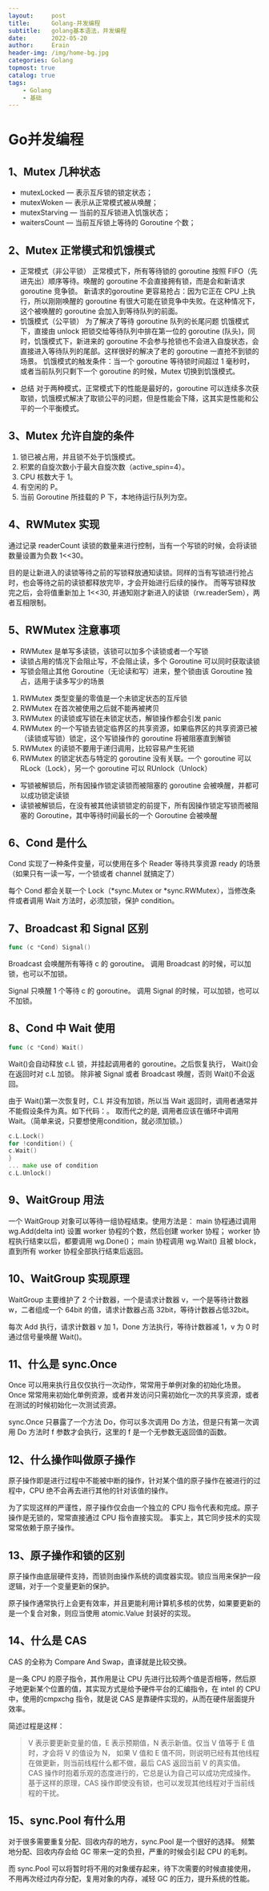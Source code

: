 ```yaml
---
layout:     post
title:      Golang-并发编程
subtitle:   golang基本语法，并发编程
date:       2022-05-20
author:     Erain
header-img: /img/home-bg.jpg
categories: Golang
topmost: true
catalog: true
tags:
    - Golang
    - 基础
---
```



# Go并发编程

## 1、Mutex 几种状态

- mutexLocked — 表示互斥锁的锁定状态； 
- mutexWoken — 表示从正常模式被从唤醒； 
- mutexStarving — 当前的互斥锁进入饥饿状态； 
- waitersCount — 当前互斥锁上等待的 Goroutine 个数；

## 2、Mutex 正常模式和饥饿模式

- 正常模式（非公平锁） 正常模式下，所有等待锁的 goroutine 按照 FIFO（先进先出）顺序等待。唤醒的 goroutine 不会直接拥有锁，而是会和新请求 goroutine 竞争锁。 新请求的goroutine
  更容易抢占：因为它正在 CPU 上执行，所以刚刚唤醒的 goroutine 有很大可能在锁竞争中失败。在这种情况下，这个被唤醒的 goroutine 会加入到等待队列的前面。
- 饥饿模式（公平锁） 为了解决了等待 goroutine 队列的长尾问题 饥饿模式下，直接由 unlock 把锁交给等待队列中排在第一位的 goroutine (队头)，同时，饥饿模式下，新进来的 goroutine
  不会参与抢锁也不会进入自旋状态，会直接进入等待队列的尾部。这样很好的解决了老的 goroutine 一直抢不到锁的场景。 饥饿模式的触发条件：当一个 goroutine 等待锁时间超过 1 毫秒时，或者当前队列只剩下一个
  goroutine 的时候，Mutex 切换到饥饿模式。

* 总结 对于两种模式，正常模式下的性能是最好的，goroutine 可以连续多次获取锁，饥饿模式解决了取锁公平的问题，但是性能会下降，这其实是性能和公平的一个平衡模式。

## 3、Mutex 允许自旋的条件

1. 锁已被占用，并且锁不处于饥饿模式。
1. 积累的自旋次数小于最大自旋次数（active_spin=4）。
1. CPU 核数大于 1。
1. 有空闲的 P。
1. 当前 Goroutine 所挂载的 P 下，本地待运行队列为空。

## 4、RWMutex 实现

通过记录 readerCount 读锁的数量来进行控制，当有一个写锁的时候，会将读锁数量设置为负数 1<<30。

目的是让新进入的读锁等待之前的写锁释放通知读锁。同样的当有写锁进行抢占时，也会等待之前的读锁都释放完毕，才会开始进行后续的操作。 而等写锁释放完之后，会将值重新加上 1<<30,
并通知刚才新进入的读锁（rw.readerSem），两者互相限制。

## 5、RWMutex 注意事项

- RWMutex 是单写多读锁，该锁可以加多个读锁或者一个写锁
- 读锁占用的情况下会阻止写，不会阻止读，多个 Goroutine 可以同时获取读锁
- 写锁会阻止其他 Goroutine（无论读和写）进来，整个锁由该 Goroutine 独占，适用于读多写少的场景

1. RWMutex 类型变量的零值是一个未锁定状态的互斥锁
1. RWMutex 在首次被使用之后就不能再被拷贝
1. RWMutex 的读锁或写锁在未锁定状态，解锁操作都会引发 panic
1. RWMutex 的一个写锁去锁定临界区的共享资源，如果临界区的共享资源已被（读锁或写锁）锁定，这个写锁操作的 goroutine 将被阻塞直到解锁
1. RWMutex 的读锁不要用于递归调用，比较容易产生死锁
1. RWMutex 的锁定状态与特定的 goroutine 没有关联。一个 goroutine 可以 RLock（Lock），另一个 goroutine 可以 RUnlock（Unlock）

- 写锁被解锁后，所有因操作锁定读锁而被阻塞的 goroutine 会被唤醒，并都可以成功锁定读锁
- 读锁被解锁后，在没有被其他读锁锁定的前提下，所有因操作锁定写锁而被阻塞的 Goroutine，其中等待时间最长的一个 Goroutine 会被唤醒

## 6、Cond 是什么

Cond 实现了一种条件变量，可以使用在多个 Reader 等待共享资源 ready 的场景（如果只有一读一写，一个锁或者 channel 就搞定了）

每个 Cond 都会关联一个 Lock（*sync.Mutex or *sync.RWMutex），当修改条件或者调用 Wait 方法时，必须加锁，保护 condition。

## 7、Broadcast 和 Signal 区别

```go
func (c *Cond) Signal() 
```

Broadcast 会唤醒所有等待 c 的 goroutine。 调用 Broadcast 的时候，可以加锁，也可以不加锁。

Signal 只唤醒 1 个等待 c 的 goroutine。 调用 Signal 的时候，可以加锁，也可以不加锁。

## 8、Cond 中 Wait 使用

```go
func (c *Cond) Wait() 
```

Wait()会自动释放 c.L 锁，并挂起调用者的 goroutine。之后恢复执行， Wait()会在返回时对 c.L 加锁。 除非被 Signal 或者 Broadcast 唤醒，否则 Wait()不会返回。

由于 Wait()第一次恢复时，C.L 并没有加锁，所以当 Wait 返回时，调用者通常并不能假设条件为真。如下代码：。 取而代之的是, 调用者应该在循环中调用 Wait。（简单来说，只要想使用condition，就必须加锁。）

```go
c.L.Lock()
for !condition() {
c.Wait()
}
... make use of condition
c.L.Unlock()
```

## 9、WaitGroup 用法

一个 WaitGroup 对象可以等待一组协程结束。使用方法是： main 协程通过调用 wg.Add(delta int) 设置 worker 协程的个数，然后创建 worker 协程； worker 协程执行结束以后，都要调用
wg.Done()； main 协程调用 wg.Wait() 且被 block，直到所有 worker 协程全部执行结束后返回。

## 10、WaitGroup 实现原理

WaitGroup 主要维护了 2 个计数器，一个是请求计数器 v，一个是等待计数器 w，二者组成一个 64bit 的值，请求计数器占高 32bit，等待计数器占低32bit。

每次 Add 执行，请求计数器 v 加 1，Done 方法执行，等待计数器减 1，v 为 0 时通过信号量唤醒 Wait()。

## 11、什么是 sync.Once

Once 可以用来执行且仅仅执行一次动作，常常用于单例对象的初始化场景。 Once 常常用来初始化单例资源，或者并发访问只需初始化一次的共享资源，或者在测试的时候初始化一次测试资源。

sync.Once 只暴露了一个方法 Do，你可以多次调用 Do 方法，但是只有第一次调用 Do 方法时 f 参数才会执行，这里的 f 是一个无参数无返回值的函数。

## 12、什么操作叫做原子操作

原子操作即是进行过程中不能被中断的操作，针对某个值的原子操作在被进行的过程中，CPU 绝不会再去进行其他的针对该值的操作。

为了实现这样的严谨性，原子操作仅会由一个独立的 CPU 指令代表和完成。原子操作是无锁的，常常直接通过 CPU 指令直接实现。 事实上，其它同步技术的实现常常依赖于原子操作。

## 13、原子操作和锁的区别

原子操作由底层硬件支持，而锁则由操作系统的调度器实现。锁应当用来保护一段逻辑，对于一个变量更新的保护。

原子操作通常执行上会更有效率，并且更能利用计算机多核的优势，如果要更新的是一个复合对象，则应当使用 atomic.Value 封装好的实现。

## 14、什么是 CAS

CAS 的全称为 Compare And Swap，直译就是比较交换。

是一条 CPU 的原子指令，其作用是让 CPU 先进行比较两个值是否相等，然后原子地更新某个位置的值，其实现方式是给予硬件平台的汇编指令，在 intel 的 CPU 中，使用的cmpxchg 指令，就是说 CAS
是靠硬件实现的，从而在硬件层面提升效率。

简述过程是这样：

> V 表示要更新变量的值，E 表示预期值，N 表示新值。仅当 V 值等于 E 值时，才会将 V 的值设为 N， 如果 V 值和 E 值不同，则说明已经有其他线程在做更新，则当前线程什么都不做，最后 CAS 返回当前 V 的真实值。
> CAS 操作时抱着乐观的态度进行的，它总是认为自己可以成功完成操作。基于这样的原理，CAS 操作即使没有锁，也可以发现其他线程对于当前线程的干扰。

## 15、sync.Pool 有什么用

对于很多需要重复分配、回收内存的地方，sync.Pool 是一个很好的选择。 频繁地分配、回收内存会给 GC 带来一定的负担，严重的时候会引起 CPU 的毛刺。

而 sync.Pool 可以将暂时将不用的对象缓存起来，待下次需要的时候直接使用，不用再次经过内存分配，复用对象的内存，减轻 GC 的压力，提升系统的性能。

